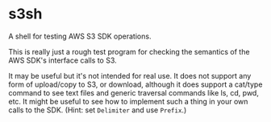 # s3sh
A shell for testing AWS S3 SDK operations.

This is really just a rough test program for checking the semantics of the AWS SDK's interface calls to S3.

It may be useful but it's not intended for real use. It does not support any form of upload/copy to S3, or download, although it does support a cat/type command to see text files and generic traversal commands like ls, cd, pwd, etc.  It might be useful to see how to implement such a thing in your own calls to the SDK. (Hint: set `Delimiter` and use `Prefix`.)
